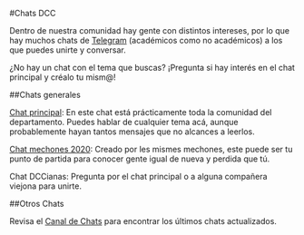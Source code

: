 #Chats DCC

Dentro de nuestra comunidad hay gente con distintos intereses, por lo que hay muchos chats de [Telegram](https://telegram.org/) (académicos como no académicos) a los que puedes unirte y conversar.

¿No hay un chat con el tema que buscas? ¡Pregunta si hay interés en el chat principal y créalo tu mism@!

##Chats generales

[Chat principal](https://t.me/joinchat/CCI8ekIqFvhpatb3lJ5kKw): En este chat está prácticamente toda la comunidad del departamento. Puedes hablar de cualquier tema acá, aunque probablemente hayan tantos mensajes que no alcances a leerlos.

[Chat mechones 2020](https://t.me/joinchat/H1ynuhvX5DTQKEjWRwZmFg): Creado por les mismes mechones, este puede ser tu punto de partida para conocer gente igual de nueva y perdida que tú.

Chat DCCianas: Pregunta por el chat principal o a alguna compañera viejona para unirte.

##Otros Chats

Revisa el [Canal de Chats](https://bit.ly/chatsDCC) para encontrar los últimos chats actualizados.
